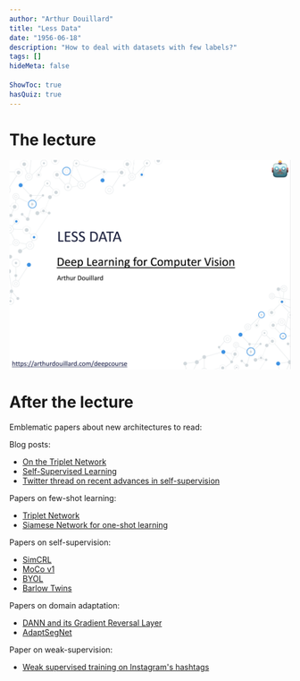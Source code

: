 ```yaml
---
author: "Arthur Douillard"
title: "Less Data"
date: "1956-06-18"
description: "How to deal with datasets with few labels?"
tags: []
hideMeta: false

ShowToc: true
hasQuiz: true
---
```


# The lecture

[![Front slide of the course](front.png)](/04_lessdata.pdf)


# After the lecture


Emblematic papers about new architectures to read:


Blog posts:
- [On the Triplet Network](https://omoindrot.github.io/triplet-loss)
- [Self-Supervised Learning](https://lilianweng.github.io/lil-log/2019/11/10/self-supervised-learning.html)
- [Twitter thread on recent advances in self-supervision](https://twitter.com/araffin2/status/1405527019102760965)

Papers on few-shot learning:
- [Triplet Network](https://arxiv.org/abs/1412.6622)
- [Siamese Network for one-shot learning](https://www.cs.cmu.edu/~rsalakhu/papers/oneshot1.pdf)


Papers on self-supervision:
- [SimCRL](https://arxiv.org/abs/2002.05709)
- [MoCo v1](https://arxiv.org/abs/1911.05722)
- [BYOL](https://arxiv.org/abs/2006.07733)
- [Barlow Twins](https://arxiv.org/abs/2103.03230)

Papers on domain adaptation:
- [DANN and its Gradient Reversal Layer](https://arxiv.org/abs/1505.07818)
- [AdaptSegNet](https://arxiv.org/abs/1802.10349)

Paper on weak-supervision:
- [Weak supervised training on Instagram's hashtags](https://arxiv.org/abs/1805.00932)
